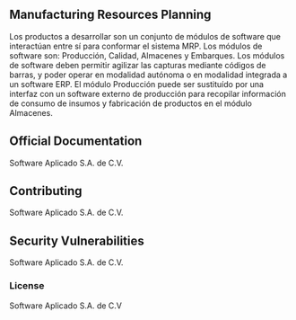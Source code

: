 ## Manufacturing Resources Planning

Los productos a desarrollar son un conjunto de módulos de software que interactúan entre sí para conformar el sistema MRP. Los módulos de software son: Producción, Calidad, Almacenes y Embarques. Los módulos de software deben permitir agilizar las capturas mediante códigos de barras, y poder operar en modalidad autónoma o en modalidad integrada a un software ERP. El módulo Producción puede ser sustituído por una interfaz con un software externo de producción para recopilar información de consumo de insumos y fabricación de productos en el módulo Almacenes.

## Official Documentation

Software Aplicado S.A. de C.V.

## Contributing

Software Aplicado S.A. de C.V.

## Security Vulnerabilities

Software Aplicado S.A. de C.V.

### License

Software Aplicado S.A. de C.V
